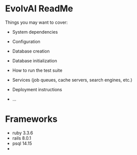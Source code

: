 # EvolvAI ReadMe


Things you may want to cover:

* System dependencies

* Configuration

* Database creation

* Database initialization

* How to run the test suite

* Services (job queues, cache servers, search engines, etc.)

* Deployment instructions

* ...
# Frameworks 

- ruby 3.3.6 
- rails 8.0.1 
- psql 14.15
- 